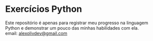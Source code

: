 # Exercícios Python

Este repositório é apenas para registrar meu progresso na linguagem Python e demonstrar um pouco das minhas habilidades com ela.<br>
email: alexolivdev@gmail.com <br>


